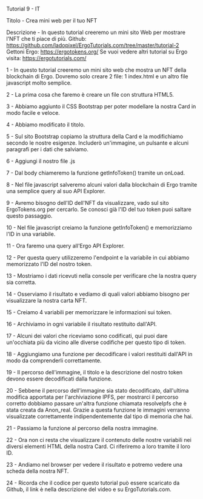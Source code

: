 Tutorial 9 - IT

Titolo - Crea mini web per il tuo NFT

Descrizione - In questo tutorial creeremo un mini sito Web per mostrare l'NFT che ti piace di più.
Github: https://github.com/ladopixel/ErgoTutorials.com/tree/master/tutorial-2
Gettoni Ergo: https://ergotokens.org/
Se vuoi vedere altri tutorial su Ergo visita: https://ergotutorials.com/

1 - In questo tutorial creeremo un mini sito web che mostra un NFT della blockchain di Ergo. Dovremo solo creare 2 file: 1 index.html e un altro file javascript molto semplice.

2 - La prima cosa che faremo è creare un file con struttura HTML5.

3 - Abbiamo aggiunto il CSS Bootstrap per poter modellare la nostra Card in modo facile e veloce.

4 - Abbiamo modificato il titolo.

5 - Sul sito Bootstrap copiamo la struttura della Card e la modifichiamo secondo le nostre esigenze. Includerò un'immagine, un pulsante e alcuni paragrafi per i dati che salviamo.

6 - Aggiungi il nostro file .js

7 - Dal body chiameremo la funzione getInfoToken() tramite un onLoad.

8 - Nel file javascript salveremo alcuni valori dalla blockchain di Ergo tramite una semplice query al suo API Explorer.

9 - Avremo bisogno dell'ID dell'NFT da visualizzare, vado sul sito ErgoTokens.org per cercarlo. Se conosci già l'ID del tuo token puoi saltare questo passaggio.

10 - Nel file javascript creiamo la funzione getInfoToken() e memorizziamo l'ID in una variabile.

11 - Ora faremo una query all'Ergo API Explorer.

12 - Per questa query utilizzeremo l'endpoint e la variabile in cui abbiamo memorizzato l'ID del nostro token.

13 - Mostriamo i dati ricevuti nella console per verificare che la nostra query sia corretta.

14 - Osserviamo il risultato e vediamo di quali valori abbiamo bisogno per visualizzare la nostra carta NFT.

15 - Creiamo 4 variabili per memorizzare le informazioni sui token.

16 - Archiviamo in ogni variabile il risultato restituito dall'API.

17 - Alcuni dei valori che riceviamo sono codificati, qui puoi dare un'occhiata più da vicino alle diverse codifiche per questo tipo di token.

18 - Aggiungiamo una funzione per decodificare i valori restituiti dall'API in modo da comprenderli correttamente.

19 - Il percorso dell'immagine, il titolo e la descrizione del nostro token devono essere decodificati dalla funzione.

20 - Sebbene il percorso dell'immagine sia stato decodificato, dall'ultima modifica apportata per l'archiviazione IPFS, per mostrarci il percorso corretto dobbiamo passare un'altra funzione chiamata resolveIpfs che è stata creata da Anon_real. Grazie a questa funzione le immagini verranno visualizzate correttamente indipendentemente dal tipo di memoria che hai.

21 - Passiamo la funzione al percorso della nostra immagine.

22 - Ora non ci resta che visualizzare il contenuto delle nostre variabili nei diversi elementi HTML della nostra Card. Ci riferiremo a loro tramite il loro ID.

23 - Andiamo nel browser per vedere il risultato e potremo vedere una scheda della nostra NFT.

24 - Ricorda che il codice per questo tutorial può essere scaricato da Github, il link è nella descrizione del video e su ErgoTutorials.com.